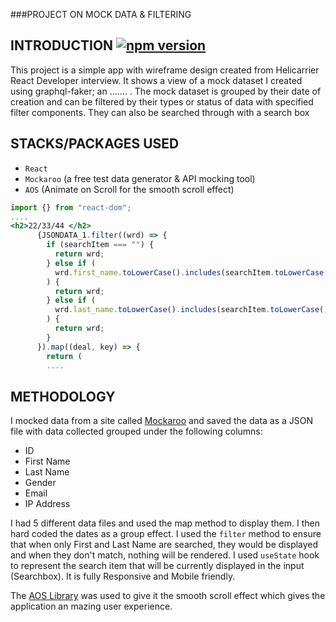 ###PROJECT ON MOCK DATA & FILTERING

## INTRODUCTION [![npm version](https://img.shields.io/npm/v/react.svg?style=flat)](https://www.npmjs.com/package/react)

This project is a simple app with wireframe design created from Helicarrier React Developer interview. It shows a view of a mock dataset I created using graphql-faker; an ....... . The mock dataset is grouped by their date of creation and can be filtered by their types or status of data with specified filter components. They can also be searched through with a search box

## STACKS/PACKAGES USED

- `React`
- `Mockaroo` (a free test data generator & API mocking tool)
- `AOS` (Animate on Scroll for the smooth scroll effect)

```jsx
import {} from "react-dom";
....
<h2>22/33/44 </h2>
      {JSONDATA_1.filter((wrd) => {
        if (searchItem === "") {
          return wrd;
        } else if (
          wrd.first_name.toLowerCase().includes(searchItem.toLowerCase())
        ) {
          return wrd;
        } else if (
          wrd.last_name.toLowerCase().includes(searchItem.toLowerCase())
        ) {
          return wrd;
        }
      }).map((deal, key) => {
        return (
        .... 
```

## METHODOLOGY
I mocked data from a site called [Mockaroo](mockaroo.com) and saved the data as a JSON file with data collected grouped under the following columns: 
- ID
- First Name
- Last Name
- Gender
- Email
- IP Address

I had 5 different data files and used the map method to display them. I then hard coded the dates as a group effect. I used the `filter` method to ensure that when only First and Last Name are searched, they would be displayed and when they don't match, nothing will be rendered. I used `useState` hook to represent the search item that will be currently displayed in the input (Searchbox). It is fully Responsive and Mobile friendly.

The [AOS Library](http://michalsnik.github.io/aos/) was used to give it the smooth scroll effect which gives the application an mazing user experience.
